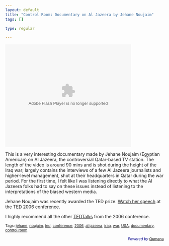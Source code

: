 ```yaml
--- 
layout: default
title: "Control Room: Documentary on Al Jazeera by Jehane Noujaim"
tags: []

type: regular

---
```

<p><embed style="width:400px; height:326px;" type="application/x-shockwave-flash" src="http://video.google.com/googleplayer.swf?docId=-1918207412032636074&amp;hl=en" id="VideoPlayback" /></p>
<p>This is a very interesting documentary made by Jehane Noujaim (Egyptian American) on Al Jazeera, the controversial Qatar-based TV station. The length of the video is around 90 mins and is shot during the height of the Iraq war; largely contains the interviews of a few Al Jazeera journalists and higher-level management, shot at their headquarters in Qatar during the war period. For the first time, I felt like I was listening directly to what the Al Jazeera folks had to say on these issues instead of listening to the interpretations of the biased western media.</p>
<p>Jehane Noujaim was recently awarded the TED prize. <a href="http://www.ted.com/tedtalks/tedtalksplayer.cfm?key=j_noujaim">Watch her speech</a> at the TED 2006 conference.</p>
<p>I highly recommend all the other <a href="http://www.ted.com/tedtalks/index.cfm?flashEnabled=1">TEDTalks</a> from the 2006 conference.</p>
<p><small>Tags: <a rel="tag" href="http://technorati.com/tag/jehane">jehane</a>, <a rel="tag" href="http://technorati.com/tag/noujaim">noujaim</a>, <a rel="tag" href="http://technorati.com/tag/ted">ted</a>, <a rel="tag" href="http://technorati.com/tag/conference">conference</a>, <a rel="tag" href="http://technorati.com/tag/2006">2006</a>, <a rel="tag" href="http://technorati.com/tag/al+jazeera">al jazeera</a>, <a rel="tag" href="http://technorati.com/tag/iraq">iraq</a>, <a rel="tag" href="http://technorati.com/tag/war">war</a>, <a rel="tag" href="http://technorati.com/tag/USA">USA</a>, <a rel="tag" href="http://technorati.com/tag/documentary">documentary</a>, <a rel="tag" href="http://technorati.com/tag/control+room">control room</a></small></p>
<p style="color:#008;text-align:right;"><small><em>Powered by</em> <a href="http://www.qumana.com/">Qumana</a></small></p>

